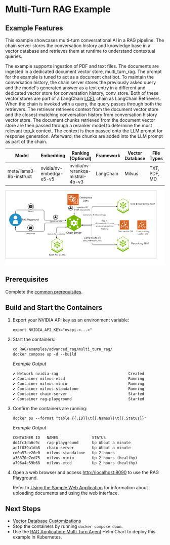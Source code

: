 <!--
  SPDX-FileCopyrightText: Copyright (c) 2023 NVIDIA CORPORATION & AFFILIATES. All rights reserved.
  SPDX-License-Identifier: Apache-2.0
-->

# Multi-Turn RAG Example

## Example Features

This example showcases multi-turn conversational AI in a RAG pipeline.
The chain server stores the conversation history and knowledge base in a vector database and retrieves them at runtime to understand contextual queries.

The example supports ingestion of PDF and text files.
The documents are ingested in a dedicated document vector store, multi_turn_rag.
The prompt for the example is tuned to act as a document chat bot.
To maintain the conversation history, the chain server stores the previously asked query and the model's generated answer as a text entry in a different and dedicated vector store for conversation history, conv_store.
Both of these vector stores are part of a LangChain [LCEL](https://python.langchain.com/docs/expression_language/) chain as LangChain Retrievers.
When the chain is invoked with a query, the query passes through both the retrievers.
The retriever retrieves context from the document vector store and the closest-matching conversation history from conversation history vector store. The document chunks retrieved from the document vector store are then passed through a reranker model to determine the most relevant top_k context. The context is then passed onto the LLM prompt for response generation.
Afterward, the chunks are added into the LLM prompt as part of the chain.

|          Model          |        Embedding        |        Ranking (Optional)        | Framework | Vector Database |  File Types  |
| ----------------------- | ----------------------- | -------------------------------- | --------- | --------------- | ------------ |
| meta/llama3-8b-instruct | nvidia/nv-embedqa-e5-v5 | nvidia/nv-rerankqa-mistral-4b-v3 | LangChain | Milvus          | TXT, PDF, MD |

![Diagram](../../../../docs/images/multiturn_rag_arch.png)

## Prerequisites

Complete the [common prerequisites](../../../../docs/common-prerequisites.md).

## Build and Start the Containers

1. Export your NVIDIA API key as an environment variable:

   ```text
   export NVIDIA_API_KEY="nvapi-<...>"
   ```

1. Start the containers:

   ```console
   cd RAG/examples/advanced_rag/multi_turn_rag/
   docker compose up -d --build
   ```

   *Example Output*

   ```output
   ✔ Network nvidia-rag                               Created
   ✔ Container milvus-etcd                            Running
   ✔ Container milvus-minio                           Running
   ✔ Container milvus-standalone                      Running
   ✔ Container chain-server                           Started
   ✔ Container rag-playground                         Started
   ```

1. Confirm the containers are running:

   ```console
   docker ps --format "table {{.ID}}\t{{.Names}}\t{{.Status}}"
   ```

   *Example Output*

   ```output
   CONTAINER ID   NAMES               STATUS
   dd4fc3da6c9c   rag-playground      Up About a minute
   ac1f039a1db8   chain-server        Up About a minute
   cd0a57ee20e0   milvus-standalone   Up 2 hours
   a36370e7ed75   milvus-minio        Up 2 hours (healthy)
   a796a4e59b68   milvus-etcd         Up 2 hours (healthy)
   ```

1. Open a web browser and access <http://localhost:8090> to use the RAG Playground.

   Refer to [Using the Sample Web Application](../../../../docs/using-sample-web-application.md)
   for information about uploading documents and using the web interface.

## Next Steps

- [Vector Database Customizations](../../../../docs/vector-database.md)
- Stop the containers by running `docker compose down`.
- Use the [RAG Application: Multi Turn Agent](https://registry.ngc.nvidia.com/orgs/ohlfw0olaadg/teams/ea-participants/helm-charts/rag-app-multiturn-chatbot)
  Helm Chart to deploy this example in Kubernetes.
